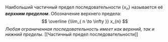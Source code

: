 Наибольший частичный предел последовательности $\{ x_{n} \}$  называется её ___верхним пределом___. Обозначение верхнего предела: 
$$
\overline {\lim_{ n \to \infty }} x_{n} 
$$
_Любая ограниченная последовательность имеет как верхний, так и нижний пределы._ 
[[Частичный предел последовательности]]